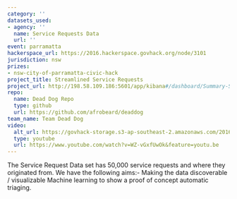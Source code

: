 ```yaml
---
category: ''
datasets_used:
- agency: ''
  name: Service Requests Data
  url: ''
event: parramatta
hackerspace_url: https://2016.hackerspace.govhack.org/node/3101
jurisdiction: nsw
prizes:
- nsw-city-of-parramatta-civic-hack
project_title: Streamlined Service Requests
project_url: http://198.58.109.186:5601/app/kibana#/dashboard/Summary-Status-Dashboard?_g=(refreshInterval:(display:Off,pause:!f,value:0),time:(from:now-1y,mode:relative,to:now))&_a=(filters:!(),options:(darkTheme:!f),panels:!((col:1,id:Top-Resolution-Statuses,panelIndex:1,row:6,size_x:3,size_y:8,type:visualization),(col:4,id:Top-Service-Requests,panelIndex:2,row:6,size_x:3,size_y:8,type:visualization),(col:7,id:Resolution-Frequency-Histogram,panelIndex:3,row:6,size_x:6,size_y:8,type:visualization),(col:1,id:Split-Bar-Chart-Complaints,panelIndex:4,row:1,size_x:6,size_y:5,type:visualization),(col:7,id:Split-Bar-Chart-Resolutions,panelIndex:5,row:1,size_x:6,size_y:5,type:visualization)),query:(query_string:(analyze_wildcard:!t,query:'*')),title:'Summary%20Status%20Dashboard',uiState:(P-3:(vis:(legendOpen:!f))))
repo:
  name: Dead Dog Repo
  type: github
  url: https://github.com/afrobeard/deaddog
team_name: Team Dead Dog
video:
  alt_url: https://govhack-storage.s3-ap-southeast-2.amazonaws.com/2016/Export-Demo.mov
  type: youtube
  url: https://www.youtube.com/watch?v=WZ-vGxfUwOk&feature=youtu.be
---
```


The Service Request Data set has 50,000 service requests and where they originated from. We have the following aims:-
Making the data discoverable / visualizable
Machine learning to show a proof of concept automatic triaging.